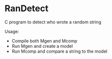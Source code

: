 # RanDetect
C program to detect who wrote a random string

Usage:
 * Compile both Mgen and Mcomp
 * Run Mgen and create a model
 * Run Mcomp and compare a string to the model
